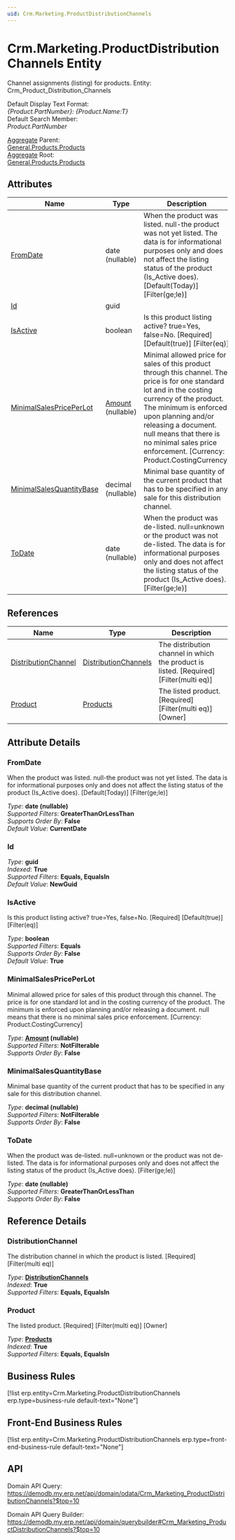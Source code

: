 ```yaml
---
uid: Crm.Marketing.ProductDistributionChannels
---
```

# Crm.Marketing.ProductDistributionChannels Entity

Channel assignments (listing) for products. Entity: Crm_Product_Distribution_Channels

Default Display Text Format:  
_{Product.PartNumber}: {Product.Name:T}_  
Default Search Member:  
_Product.PartNumber_  

[Aggregate](xref:aggregates) Parent:  
[General.Products.Products](General.Products.Products.md)  
[Aggregate](xref:aggregates) Root:  
[General.Products.Products](General.Products.Products.md)  

## Attributes

| Name | Type | Description |
| ---- | ---- | --- |
| [FromDate](Crm.Marketing.ProductDistributionChannels.md#fromdate) | date (nullable) | When the product was listed. null-the product was not yet listed. The data is for informational purposes only and does not affect the listing status of the product (Is_Active does). [Default(Today)] [Filter(ge;le)] 
| [Id](Crm.Marketing.ProductDistributionChannels.md#id) | guid |  
| [IsActive](Crm.Marketing.ProductDistributionChannels.md#isactive) | boolean | Is this product listing active? true=Yes, false=No. [Required] [Default(true)] [Filter(eq)] 
| [MinimalSalesPricePerLot](Crm.Marketing.ProductDistributionChannels.md#minimalsalespriceperlot) | [Amount](../data-types.md#amount) (nullable) | Minimal allowed price for sales of this product through this channel. The price is for one standard lot and in the costing currency of the product. The minimum is enforced upon planning and/or releasing a document. null means that there is no minimal sales price enforcement. [Currency: Product.CostingCurrency] 
| [MinimalSalesQuantityBase](Crm.Marketing.ProductDistributionChannels.md#minimalsalesquantitybase) | decimal (nullable) | Minimal base quantity of the current product that has to be specified in any sale for this distribution channel. 
| [ToDate](Crm.Marketing.ProductDistributionChannels.md#todate) | date (nullable) | When the product was de-listed. null=unknown or the product was not de-listed. The data is for informational purposes only and does not affect the listing status of the product (Is_Active does). [Filter(ge;le)] 

## References

| Name | Type | Description |
| ---- | ---- | --- |
| [DistributionChannel](Crm.Marketing.ProductDistributionChannels.md#distributionchannel) | [DistributionChannels](Crm.Marketing.DistributionChannels.md) | The distribution channel in which the product is listed. [Required] [Filter(multi eq)] |
| [Product](Crm.Marketing.ProductDistributionChannels.md#product) | [Products](General.Products.Products.md) | The listed product. [Required] [Filter(multi eq)] [Owner] |


## Attribute Details

### FromDate

When the product was listed. null-the product was not yet listed. The data is for informational purposes only and does not affect the listing status of the product (Is_Active does). [Default(Today)] [Filter(ge;le)]

_Type_: **date (nullable)**  
_Supported Filters_: **GreaterThanOrLessThan**  
_Supports Order By_: **False**  
_Default Value_: **CurrentDate**  

### Id

_Type_: **guid**  
_Indexed_: **True**  
_Supported Filters_: **Equals, EqualsIn**  
_Default Value_: **NewGuid**  

### IsActive

Is this product listing active? true=Yes, false=No. [Required] [Default(true)] [Filter(eq)]

_Type_: **boolean**  
_Supported Filters_: **Equals**  
_Supports Order By_: **False**  
_Default Value_: **True**  

### MinimalSalesPricePerLot

Minimal allowed price for sales of this product through this channel. The price is for one standard lot and in the costing currency of the product. The minimum is enforced upon planning and/or releasing a document. null means that there is no minimal sales price enforcement. [Currency: Product.CostingCurrency]

_Type_: **[Amount](../data-types.md#amount) (nullable)**  
_Supported Filters_: **NotFilterable**  
_Supports Order By_: **False**  

### MinimalSalesQuantityBase

Minimal base quantity of the current product that has to be specified in any sale for this distribution channel.

_Type_: **decimal (nullable)**  
_Supported Filters_: **NotFilterable**  
_Supports Order By_: **False**  

### ToDate

When the product was de-listed. null=unknown or the product was not de-listed. The data is for informational purposes only and does not affect the listing status of the product (Is_Active does). [Filter(ge;le)]

_Type_: **date (nullable)**  
_Supported Filters_: **GreaterThanOrLessThan**  
_Supports Order By_: **False**  


## Reference Details

### DistributionChannel

The distribution channel in which the product is listed. [Required] [Filter(multi eq)]

_Type_: **[DistributionChannels](Crm.Marketing.DistributionChannels.md)**  
_Indexed_: **True**  
_Supported Filters_: **Equals, EqualsIn**  

### Product

The listed product. [Required] [Filter(multi eq)] [Owner]

_Type_: **[Products](General.Products.Products.md)**  
_Indexed_: **True**  
_Supported Filters_: **Equals, EqualsIn**  



## Business Rules

[!list erp.entity=Crm.Marketing.ProductDistributionChannels erp.type=business-rule default-text="None"]

## Front-End Business Rules

[!list erp.entity=Crm.Marketing.ProductDistributionChannels erp.type=front-end-business-rule default-text="None"]

## API

Domain API Query:
<https://demodb.my.erp.net/api/domain/odata/Crm_Marketing_ProductDistributionChannels?$top=10>

Domain API Query Builder:
<https://demodb.my.erp.net/api/domain/querybuilder#Crm_Marketing_ProductDistributionChannels?$top=10>

